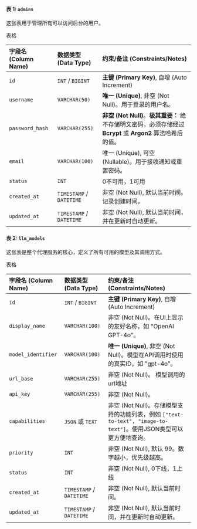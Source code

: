 #### 表 1: `admins`

这张表用于管理所有可以访问后台的用户。

表格





| 字段名 (Column Name) | 数据类型 (Data Type)         | 约束/备注 (Constraints/Notes)                                |
| :------------------- | :--------------------------- | :----------------------------------------------------------- |
| `id`                 | `INT` / `BIGINT`             | **主键 (Primary Key)**, 自增 (Auto Increment)                |
| `username`           | `VARCHAR(50)`                | **唯一 (Unique)**, 非空 (Not Null)。用于登录的用户名。       |
| `password_hash`      | `VARCHAR(255)`               | **非空 (Not Null)**。**极其重要：** 绝不存储明文密码，必须存储经过 **Bcrypt** 或 **Argon2** 算法哈希后的值。 |
| `email`              | `VARCHAR(100)`               | 唯一 (Unique), 可空 (Nullable)。用于接收通知或重置密码。     |
| `status`             | `INT` | 0不可用，1可用 |
| `created_at`         | `TIMESTAMP` / `DATETIME`     | 非空 (Not Null), 默认当前时间。记录创建时间。                |
| `updated_at`         | `TIMESTAMP` / `DATETIME`     | 非空 (Not Null), 默认当前时间，并在更新时自动更新。          |

#### 表 2: `llm_models`

这张表是整个代理服务的核心，定义了所有可用的模型及其调用方式。

表格





| 字段名 (Column Name) | 数据类型 (Data Type)          | 约束/备注 (Constraints/Notes)                                |
| :------------------- | :---------------------------- | :----------------------------------------------------------- |
| `id`                 | `INT` / `BIGINT`              | **主键 (Primary Key)**, 自增 (Auto Increment)                |
| `display_name`       | `VARCHAR(100)`                | 非空 (Not Null)。在UI上显示的友好名称，如 "OpenAI GPT-4o"。  |
| `model_identifier`   | `VARCHAR(100)`                | **唯一 (Unique)**, 非空 (Not Null)。模型在API调用时使用的真实ID，如 "gpt-4o"。 |
| `url_base`    | `VARCHAR(255)`       | 非空 (Not Null)。 模型调用的url地址|
| `api_key`    | `VARCHAR(255)`       | 非空 (Not Null)。 |
| `capabilities`       | `JSON` 或 `TEXT`              | 非空 (Not Null)。存储模型支持的功能列表，例如 `["text-to-text", "image-to-text"]`。使用JSON类型可以更方便地查询。 |
| `priority`           | `INT`                         | 非空 (Not Null), 默认 99。数字越小，优先级越高。             |
| `status`             | `INT` | 非空 (Not Null), 0下线，1上线    |
| `created_at`         | `TIMESTAMP` / `DATETIME`      | 非空 (Not Null), 默认当前时间。                              |
| `updated_at`         | `TIMESTAMP` / `DATETIME`      | 非空 (Not Null), 默认当前时间，并在更新时自动更新。          |